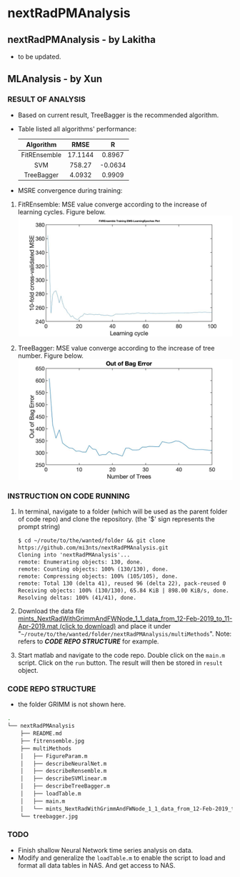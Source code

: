 # nextRadPMAnalysis

## nextRadPMAnalysis - by Lakitha

* to be updated.

## MLAnalysis - by Xun

### RESULT OF ANALYSIS

* Based on current result, TreeBagger is the recommended algorithm.
* Table listed all algorithms' performance:

    | Algorithm | RMSE | R |
    | :-:     | :-: | :-: |
    | FitREnsemble | 17.1144 | 0.8967 |
    | SVM | 758.27 | -0.0634 |
    | TreeBagger | 4.0932 | 0.9909 |

* MSRE convergence during training:

1. FitREnsemble: MSE value converge according to the increase of learning cycles. Figure below. ![Image of FitREnsemble](https://github.com/mi3nts/nextRadPMAnalysis/blob/master/fitrensemble.jpg)

2. TreeBagger: MSE value converge according to the increase of tree number. Figure below. ![Image of TreeBagger](https://github.com/mi3nts/nextRadPMAnalysis/blob/master/treebagger.jpg)

### INSTRUCTION ON CODE RUNNING

1. In terminal, navigate to a folder (which will be used as the parent folder of code repo) and clone the repository. (the '$' sign represents the prompt string)

    ```shell
    $ cd ~/route/to/the/wanted/folder && git clone https://github.com/mi3nts/nextRadPMAnalysis.git
    Cloning into 'nextRadPMAnalysis'...
    remote: Enumerating objects: 130, done.
    remote: Counting objects: 100% (130/130), done.
    remote: Compressing objects: 100% (105/105), done.
    remote: Total 130 (delta 41), reused 96 (delta 22), pack-reused 0
    Receiving objects: 100% (130/130), 65.84 KiB | 898.00 KiB/s, done.
    Resolving deltas: 100% (41/41), done.
    ```

2. Download the data file [mints_NextRadWithGrimmAndFWNode_1_1_data_from_12-Feb-2019_to_11-Apr-2019.mat (click to download)](https://utdallas.box.com/s/edae5jivt5r7m41az5ba3wayjd855nd4) and place it under "`~/route/to/the/wanted/folder/nextRadPMAnalysis/multiMethods`". Note: refers to ***CODE REPO STRUCTURE*** for example.

3. Start matlab and navigate to the code repo. Double click on the `main.m` script. Click on the `run` button. The result will then be stored in `result` object.

### CODE REPO STRUCTURE

* the folder GRIMM is not shown here.

```bash
.
└── nextRadPMAnalysis
    ├── README.md
    ├── fitrensemble.jpg
    ├── multiMethods
    │   ├── FigureParam.m
    │   ├── describeNeuralNet.m
    │   ├── describeRensemble.m
    │   ├── describeSVMlinear.m
    │   ├── describeTreeBagger.m
    │   ├── loadTable.m
    │   ├── main.m
    │   └── mints_NextRadWithGrimmAndFWNode_1_1_data_from_12-Feb-2019_to_11-Apr-2019.mat
    └── treebagger.jpg
```

### TODO

* Finish shallow Neural Network time series analysis on data.
* Modify and generalize the `loadTable.m` to enable the script to load and format all data tables in NAS. And get access to NAS.
